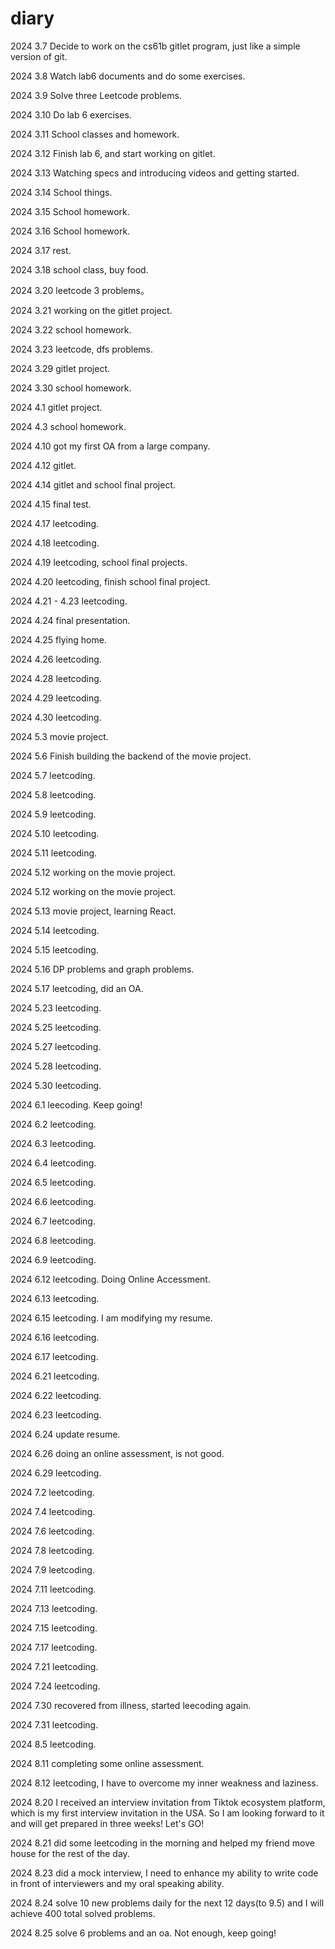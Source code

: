 # diary

2024 3.7 Decide to work on the cs61b gitlet program, just like a simple version of git.

2024 3.8 Watch lab6 documents and do some exercises.

2024 3.9 Solve three Leetcode problems.

2024 3.10 Do lab 6 exercises.

2024 3.11 School classes and homework.

2024 3.12 Finish lab 6, and start working on gitlet.

2024 3.13 Watching specs and introducing videos and getting started.

2024 3.14 School things.

2024 3.15 School homework.

2024 3.16 School homework.

2024 3.17 rest.

2024 3.18 school class, buy food.

2024 3.20 leetcode 3 problems。

2024 3.21 working on the gitlet project.

2024 3.22 school homework.

2024 3.23 leetcode, dfs problems.

2024 3.29 gitlet project.

2024 3.30 school homework.

2024 4.1 gitlet project.

2024 4.3 school homework.

2024 4.10 got my first OA from a large company.

2024 4.12 gitlet.

2024 4.14 gitlet and school final project.

2024 4.15 final test.

2024 4.17 leetcoding.

2024 4.18 leetcoding.

2024 4.19 leetcoding, school final projects.

2024 4.20 leetcoding, finish school final project.

2024 4.21 - 4.23 leetcoding.

2024 4.24 final presentation.

2024 4.25 flying home.

2024 4.26 leetcoding.

2024 4.28 leetcoding.

2024 4.29 leetcoding.

2024 4.30 leetcoding.

2024 5.3 movie project.

2024 5.6 Finish building the backend of the movie project.

2024 5.7 leetcoding.

2024 5.8 leetcoding.

2024 5.9 leetcoding.

2024 5.10 leetcoding.

2024 5.11 leetcoding.

2024 5.12 working on the movie project.

2024 5.12 working on the movie project.

2024 5.13 movie project, learning React.

2024 5.14 leetcoding.

2024 5.15 leetcoding.

2024 5.16 DP problems and graph problems.

2024 5.17 leetcoding, did an OA.

2024 5.23 leetcoding.

2024 5.25 leetcoding.

2024 5.27 leetcoding.

2024 5.28 leetcoding.

2024 5.30 leetcoding.

2024 6.1 leecoding. Keep going!

2024 6.2 leetcoding.

2024 6.3 leetcoding.

2024 6.4 leetcoding.

2024 6.5 leetcoding.

2024 6.6 leetcoding.

2024 6.7 leetcoding.

2024 6.8 leetcoding.

2024 6.9 leetcoding.

2024 6.12 leetcoding. Doing Online Accessment.

2024 6.13 leetcoding.

2024 6.15 leetcoding. I am modifying my resume.

2024 6.16 leetcoding.

2024 6.17 leetcoding.

2024 6.21 leetcoding.

2024 6.22 leetcoding.

2024 6.23 leetcoding.

2024 6.24 update resume.

2024 6.26 doing an online assessment, is not good.

2024 6.29 leetcoding.

2024 7.2 leetcoding.

2024 7.4 leetcoding.

2024 7.6 leetcoding.

2024 7.8 leetcoding.

2024 7.9 leetcoding.

2024 7.11 leetcoding.

2024 7.13 leetcoding.

2024 7.15 leetcoding.

2024 7.17 leetcoding.

2024 7.21 leetcoding.

2024 7.24 leetcoding.

2024 7.30 recovered from illness, started leecoding again.

2024 7.31 leetcoding.

2024 8.5 leetcoding.

2024 8.11 completing some online assessment.

2024 8.12 leetcoding, I have to overcome my inner weakness and laziness.

2024 8.20 I received an interview invitation from Tiktok ecosystem platform, which is my first interview invitation in the USA. So I am looking forward to it and will get prepared in three weeks! Let's GO!

2024 8.21 did some leetcoding in the morning and helped my friend move house for the rest of the day.

2024 8.23 did a mock interview, I need to enhance my ability to write code in front of interviewers and my oral speaking ability.

2024 8.24 solve 10 new problems daily for the next 12 days(to 9.5) and I will achieve 400 total solved problems.

2024 8.25 solve 6 problems and an oa. Not enough, keep going!
